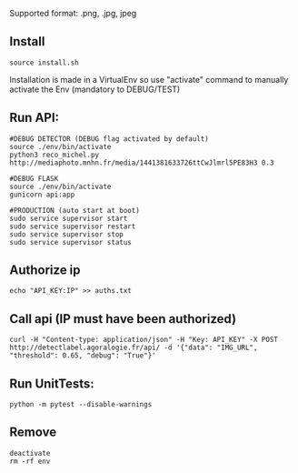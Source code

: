 Supported format:
.png, .jpg, jpeg

## Install
```
source install.sh
```
Installation is made in a VirtualEnv so use "activate" command to manually activate the Env (mandatory to DEBUG/TEST)

## Run API:
```
#DEBUG DETECTOR (DEBUG flag activated by default)
source ./env/bin/activate
python3 reco_michel.py http://mediaphoto.mnhn.fr/media/1441381633726ttCwJlmrl5PE83H3 0.3

#DEBUG FLASK
source ./env/bin/activate
gunicorn api:app

#PRODUCTION (auto start at boot)
sudo service supervisor start
sudo service supervisor restart
sudo service supervisor stop
sudo service supervisor status
```

## Authorize ip
```
echo "API_KEY:IP" >> auths.txt
```

## Call api (IP must have been authorized)
```
curl -H "Content-type: application/json" -H "Key: API_KEY" -X POST http://detectlabel.agoralogie.fr/api/ -d '{"data": "IMG_URL", "threshold": 0.65, "debug": "True"}'
```

## Run UnitTests:
```
python -m pytest --disable-warnings
```

## Remove
```
deactivate
rm -rf env
```